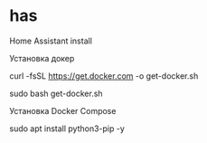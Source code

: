 # has
Home Assistant install

Установка докер

curl -fsSL https://get.docker.com -o get-docker.sh

sudo bash get-docker.sh

Установка Docker Compose

sudo apt install python3-pip -y